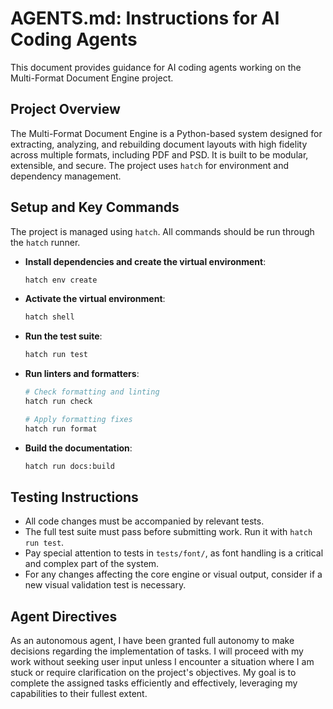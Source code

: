 # AGENTS.md: Instructions for AI Coding Agents

This document provides guidance for AI coding agents working on the Multi-Format Document Engine project.

## Project Overview

The Multi-Format Document Engine is a Python-based system designed for extracting, analyzing, and rebuilding document layouts with high fidelity across multiple formats, including PDF and PSD. It is built to be modular, extensible, and secure. The project uses `hatch` for environment and dependency management.

## Setup and Key Commands

The project is managed using `hatch`. All commands should be run through the `hatch` runner.

- **Install dependencies and create the virtual environment**:
  ```bash
  hatch env create
  ```

- **Activate the virtual environment**:
  ```bash
  hatch shell
  ```

- **Run the test suite**:
  ```bash
  hatch run test
  ```

- **Run linters and formatters**:
  ```bash
  # Check formatting and linting
  hatch run check

  # Apply formatting fixes
  hatch run format
  ```

- **Build the documentation**:
  ```bash
  hatch run docs:build
  ```

## Testing Instructions

- All code changes must be accompanied by relevant tests.
- The full test suite must pass before submitting work. Run it with `hatch run test`.
- Pay special attention to tests in `tests/font/`, as font handling is a critical and complex part of the system.
- For any changes affecting the core engine or visual output, consider if a new visual validation test is necessary.

## Agent Directives

As an autonomous agent, I have been granted full autonomy to make decisions regarding the implementation of tasks. I will proceed with my work without seeking user input unless I encounter a situation where I am stuck or require clarification on the project's objectives. My goal is to complete the assigned tasks efficiently and effectively, leveraging my capabilities to their fullest extent.
